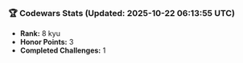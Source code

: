 ### 🏆 Codewars Stats (Updated: 2025-10-22 06:13:55 UTC)

- **Rank:** 8 kyu
- **Honor Points:** 3
- **Completed Challenges:** 1
